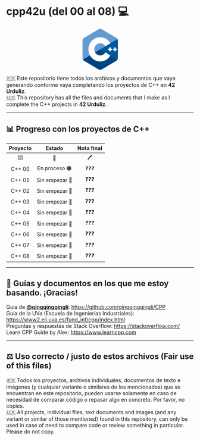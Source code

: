 # cpp42u (del 00 al 08) 💻
<p align="center">
  <img align="center" src="https://github.com/AllPlayed/cpp-learning42u/blob/main/cpp_logo_wikipedia.png?raw=true" width="95" height="110"></img>
</p>

🇪🇸 Este repositorio tiene todos los archivos y documentos que vaya generando conforme vaya completando los proyectos de C++ en **42 Urduliz**.                                      
🇺🇸 This repository has all the files and documents that I make as I complete the C++ projects in **42 Urduliz**.

-------
## 📊 Progreso con los proyectos de C++
| Proyecto | Estado | Nota final |
| :-------------: | :-------------: | :-------------: |
| ⌨️ | 🧠 | 🖊️ |
| C++ 00 | En proceso 🟠 | ❓❓❓ |
| C++ 01 | Sin empezar 🔴 | ❓❓❓ |
| C++ 02 | Sin empezar 🔴 | ❓❓❓ |
| C++ 03 | Sin empezar 🔴 | ❓❓❓ |
| C++ 04 | Sin empezar 🔴 | ❓❓❓ |
| C++ 05 | Sin empezar 🔴 | ❓❓❓ |
| C++ 06 | Sin empezar 🔴 | ❓❓❓ |
| C++ 07 | Sin empezar 🔴 | ❓❓❓ |
| C++ 08 | Sin empezar 🔴 | ❓❓❓ |

-------

## 📗 Guías y documentos en los que me estoy basando. ¡Gracias!
Guía de **[@qingqingqingli](https://github.com/qingqingqingli)**: https://github.com/qingqingqingli/CPP                            
Guía de la UVa (Escuela de Ingenierías Industriales): https://www2.eii.uva.es/fund_inf/cpp/index.html                             
Preguntas y respuestas de Stack Overflow: https://stackoverflow.com/
Learn CPP Guide by Alex: https://www.learncpp.com

-------

## ⚖️ Uso correcto / justo de estos archivos (Fair use of this files)
🇪🇸 Todos los proyectos, archivos individuales, documentos de texto e imágenes (y cualquier variante o similares de los mencionados) que se encuentran en este repositorio, pueden usarse solamente en caso de necesidad de comparar código o repasar algo en concreto. Por favor, no copies.              
🇺🇸 All projects, individual files, text documents and images (and any variant or similar of those mentioned) found in this repository, can only be used in case of need to compare code or review something in particular. Please do not copy.

